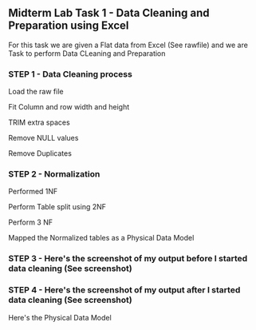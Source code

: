 ## Midterm Lab Task 1 - Data Cleaning and Preparation using Excel
For this task we are given a Flat data from Excel (See rawfile) and we are Task to perform Data CLeaning and Preparation

### STEP 1 - Data Cleaning process
Load the raw file

Fit Column and row width and height

TRIM extra spaces

Remove NULL values

Remove Duplicates

### STEP 2 - Normalization
Performed 1NF

Perform Table split using 2NF

Perform 3 NF

Mapped the Normalized tables as a Physical Data Model

### STEP 3 - Here's the screenshot of my output before I started data cleaning (See screenshot)



### STEP 4 - Here's the screenshot of my output after I started data cleaning (See screenshot)
Here's the Physical Data Model
